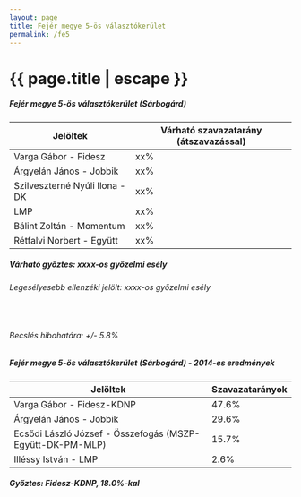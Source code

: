 ```yaml
---
layout: page
title: Fejér megye 5-ös választókerület
permalink: /fe5
---
```


<h1 class="page-title">{{ page.title | escape }}</h1>

<div class="section">
    <div class="row">
          <div class="col s12">
		  <h5>Fejér megye 5-ös választókerület (Sárbogárd)</h5>
            <table class="responsive-table">
              <thead>
                <tr>
                    <th>Jelöltek</th>
                    <th>Várható szavazatarány (átszavazással)</th>
                </tr>
              </thead>
              <tbody>
             <tr>
                  <td>Varga Gábor - Fidesz</td>
				  <td id="id_fidesz">xx%</td>
			</tr>
			<tr><td>Árgyelán János - Jobbik</td><td id="id_jobbik">xx%</td></tr>
<tr>
                  <td>Szilveszterné Nyúli Ilona - DK</td>
				  <td id="id_baloldal">xx%</td>
			</tr>
			<tr>
                  <td>LMP</td>
				  <td id="id_lmp">xx%</td>
			</tr>
			<tr>
				  <td>Bálint Zoltán - Momentum</td>
				  <td id="id_momentum">xx%</td>
			</tr>
<tr>
<td>Rétfalvi Norbert - Együtt</td>
<td id="id_egyutt">xx%</td>
</tr>                
              </tbody>
            </table>
			<h5>Várható győztes: <span id="gyoztes">xx</span><span id="esely">xx</span><span>-os győzelmi esély</span></h5>
			<h6>Legesélyesebb ellenzéki jelölt: <span id="masodik">xx</span><span id="esely2">xx</span><span>-os győzelmi esély</span></h6>
			<br/>
			<h6>Becslés hibahatára: +/- 5.8%</h6>
          </div>
    </div>
</div>

<div class="section">
    <div class="row">
          <div class="col s12">
		  <h5>Fejér megye 5-ös választókerület (Sárbogárd) - 2014-es eredmények</h5>
            <table class="responsive-table">
              <thead>
                <tr>
                    <th>Jelöltek</th>
                    <th>Szavazatarányok</th>
                </tr>
              </thead>
              <tbody>
			  <tr>
                  <td>Varga Gábor - Fidesz-KDNP</td>
				  <td>47.6%</td>
			</tr>
			<tr>
			      <td>Árgyelán János - Jobbik</td>
				  <td>29.6%</td>
			</tr>
			<tr>
				  <td>Ecsődi László József - Összefogás (MSZP-Együtt-DK-PM-MLP)</td>
				  <td>15.7%</td>
			</tr>
			<tr>
				  <td>Illéssy István - LMP</td>
				  <td>2.6%</td>
			</tr>                
              </tbody>
            </table>
			<h5>Győztes: Fidesz-KDNP, 18.0%-kal</h5>
          </div>
    </div>
</div>
